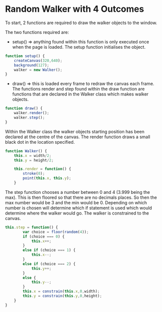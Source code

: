 # Random Walker with 4 Outcomes

To start, 2 functions are required to draw the walker objects to the window. 

The two functions required are: 
- setup() => anything found within this function is only executed once when the page is loaded. The setup function initialises the object.

```js
function setup() {
	createCanvas(320,640);
	background(127);
	walker = new Walker();
}
```
- draw() => this is loaded every frame to redraw the canvas each frame. The functions render and step found within the draw function are functions that are declared in the Walker class which makes walker objects.

```js
function draw() {
	walker.render();
	walker.step();
}
```

Within the Walker class the walker objects starting position has been declared at the centre of the canvas. The render function draws a small black dot in the location specified. 

```js
function Walker() {
	this.x = width/2;
	this.y = height/2;

	this.render = function() {
		stroke(0);
		point(this.x, this.y);
	}

```
The step function chooses a number between 0 and 4 (3.999 being the max). This is then floored so that there are no decimals places. So then the max number would be 3 and the min would be 0. Depending on which number is chosen will determine which if statement is used which would determine where the walker would go. The walker is constrained to the canvas.

```js
this.step = function() {				
		var choice = floor(random(4));		
		if (choice === 0) {					
			this.x++;
		}
		else if (choice === 1) {
			this.x--;
		}
		else if (choice === 2) {
			this.y++;
		}
		else {
			this.y--;
		}
		this.x = constrain(this.x,0,width);	
		this.y = constrain(this.y,0,height);
	}
}
```











